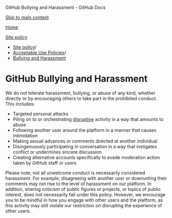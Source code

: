 GitHub Bullying and Harassment - GitHub Docs

[Skip to main content](#main-content)

[Home](/en)

[Site policy](/en/site-policy)

* [Site policy](/en/site-policy)/
* [Acceptable Use Policies](/en/site-policy/acceptable-use-policies)/
* [Bullying and Harassment](/en/site-policy/acceptable-use-policies/github-bullying-and-harassment)

GitHub Bullying and Harassment
==========

We do not tolerate harassment, bullying, or abuse of any kind, whether directly or by encouraging others to take part in the prohibited conduct. This includes:

* Targeted personal attacks
* Piling on to or orchestrating [disruptive](/en/site-policy/acceptable-use-policies/github-disrupting-the-experience-of-other-users) activity in a way that amounts to abuse
* Following another user around the platform in a manner that causes intimidation
* Making sexual advances or comments directed at another individual
* Disingenuously participating in conversation in a way that instigates conflict or undermines sincere discussion
* Creating alternative accounts specifically to evade moderation action taken by GitHub staff or users

Please note, not all unwelcome conduct is necessarily considered harassment. For example, disagreeing with another user or downvoting their comments may not rise to the level of harassment on our platform. In addition, sharing criticism of public figures or projects, or topics of public interest, does not necessarily fall under this policy. However, we encourage you to be mindful in how you engage with other users and the platform, as this activity may still violate our restriction on disrupting the experience of other users.
